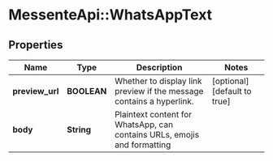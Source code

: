 # MessenteApi::WhatsAppText

## Properties
Name | Type | Description | Notes
------------ | ------------- | ------------- | -------------
**preview_url** | **BOOLEAN** | Whether to display link preview if the message contains a hyperlink. | [optional] [default to true]
**body** | **String** | Plaintext content for WhatsApp, can contains URLs, emojis and formatting | 


